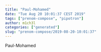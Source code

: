 ```yaml
---
title: "Paul-Mohamed"
date: "Tue Aug 20 10:01:37 CEST 2019"
tags: ["prenom-compose", "pipotron"]
author: m1ch3l
categories: ["generated"]
slug: "prenom-compose/2019-08-20-10:01:37"
---
```


Paul-Mohamed
